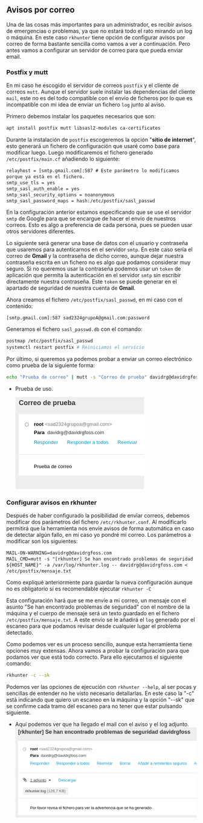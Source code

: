 ## Avisos por correo

Una de las cosas más importantes para un administrador, es recibir avisos de emergencias o problemas, ya que no estará todo el rato mirando un log o máquina. En este caso `rkhunter` tiene opción de configurar avisos por correo de forma bastante sencilla como vamos a ver a continuación. Pero antes vamos a configurar un servidor de correo para que pueda enviar email.

### Postfix y mutt

En mi caso he escogido el servidor de correos `postfix` y el cliente de correos `mutt`. Aunque el servidor suele instalar las dependencias del cliente `mail`, este no es del todo compatible con el envío de ficheros por lo que es incompatible con mi idea de enviar un fichero `log` junto al aviso.

Primero debemos instalar los paquetes necesarios que son:
```bash
apt install postfix mutt libsasl2-modules ca-certificates
```

Durante la instalación de `postfix` escogeremos la opción "**sitio de internet**", esto generará un fichero de configuración que usaré como base para modificar luego.
Luego modificaremos el fichero generado `/etc/postfix/main.cf` añadiendo lo siguiente:

```plaintext
relayhost = [smtp.gmail.com]:587 # Este parámetro lo modificamos porque ya está en el fichero.
smtp_use_tls = yes
smtp_sasl_auth_enable = yes
smtp_sasl_security_options = noanonymous
smtp_sasl_password_maps = hash:/etc/postfix/sasl_passwd
```

En la configuración anterior estamos especificando que se use el servidor `smtp` de Google para que se encargue de hacer el envío de nuestros correos. Esto es algo a preferencia de cada persona, pues se pueden usar otros servidores diferentes.

Lo siguiente será generar una base de datos con el usuario y contraseña que usaremos para autenticarnos en el servidor `smtp`. En este caso sería el correo de **Gmail** y la contraseña de dicho correo, aunque dejar nuestra contraseña escrita en un fichero no es algo que podamos considerar muy seguro. Si no queremos usar la contraseña podemos usar un `token` de aplicación que permita la autenticación en el servidor `smtp` sin escribir directamente nuestra contraseña. Este `token` se puede generar en el apartado de seguridad de nuestra cuenta de **Gmail**.

Ahora creamos el fichero `/etc/postfix/sasl_passwd`, en mi caso con el contenido:

```plaintext
[smtp.gmail.com]:587 sad2324grupoA@gmail.com:password
```

Generamos el fichero `sasl_passwd.db` con el comando:

```bash
postmap /etc/postfix/sasl_passwd
systemctl restart postfix # Reiniciamos el servicio
```

Por último, si queremos ya podemos probar a enviar un correo electrónico como prueba de la siguiente forma:

```bash
echo "Prueba de correo" | mutt -s "Correo de prueba" davidrg@davidrgfoss.com
```

* Prueba de uso.

    ![Imagen demostrando cómo llega el correo de prueba](img/1.png)

### Configurar avisos en rkhunter

Después de haber configurado la posibilidad de enviar correos, debemos modificar dos parámetros del fichero `/etc/rkhunter.conf`. Al modificarlo permitirá que la herramienta nos envíe avisos de forma automática en caso de detectar algún fallo, en mi caso yo pondré mi correo. Los parámetros a modificar son los siguientes:

```plaintext
MAIL-ON-WARNING=davidrg@davidrgfoss.com
MAIL_CMD=mutt -s "[rkhunter] Se han encontrado problemas de seguridad ${HOST_NAME}" -a /var/log/rkhunter.log -- davidrg@davidrgfoss.com < /etc/postfix/mensaje.txt
```
Como expliqué anteriormente para guardar la nueva configuración aunque no es obligatorio sí es recomendable ejecutar `rkhunter -C`

Esta configuración hará que se me envíe a mi correo, un mensaje con el asunto "Se han encontrado problemas de seguridad" con el nombre de la máquina y el cuerpo de mensaje será un texto guardado en el fichero `/etc/postfix/mensaje.txt`. A este envío se le añadirá el `log` generado por el escaneo para que podamos revisar desde cualquier lugar el problema detectado.

Como podemos ver es un proceso sencillo, aunque esta herramienta tiene opciones muy extensas. Ahora vamos a probar la configuración para que podamos ver que está todo correcto. Para ello ejecutamos el siguiente comando:

```bash
rkhunter -c --sk
```

Podemos ver las opciones de ejecución con `rkhunter --help`, al ser pocas y sencillas de entender no he visto necesario detallarlas. En este caso la "-c" está indicando que quiero un escaneo en la máquina y la opción "--sk" que se confirme cada tramo del escaneo para no tener que estar pulsando siguiente.


* Aquí podemos ver que ha llegado el mail con el aviso y el log adjunto.
![Imagen demostrando cómo llega el correo del aviso](img/2.png)